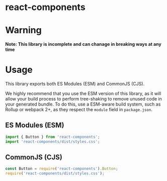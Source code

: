 react-components
================

# Warning

**Note: This library is incomplete and can chanage in breaking ways at any time**

# Usage

This library exports both ES Modules (ESM) and CommonJS (CJS).

We highly recommend that you use the ESM version of this library, as it will allow your build process to perform tree-shaking to remove unused code in your generated bundle. To do this, use a ESM-aware build system, such as Rollup or webpack 2+, as they respect the `module` field in `package.json`.

## ES Modules (ESM)

```js
import { Button } from 'react-components';
import 'react-components/dist/styles.css';
```

## CommonJS (CJS)

```js
const Button = require('react-components').Button;
require('react-components/dist/styles.css');
```
